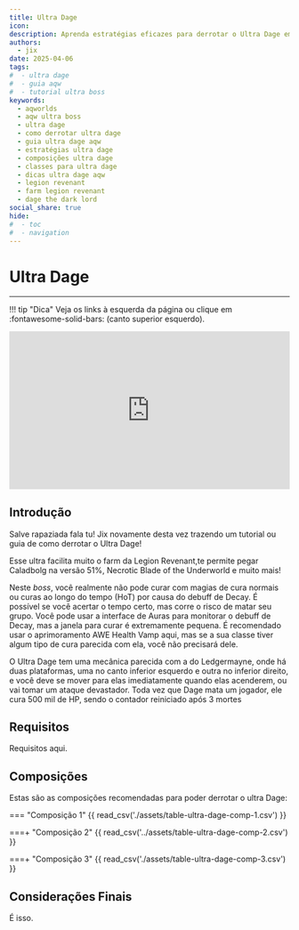 ```yaml
---
title: Ultra Dage
icon:
description: Aprenda estratégias eficazes para derrotar o Ultra Dage em AQWorlds. Este guia detalhado oferece composições de equipe, requisitos e dicas essenciais para enfrentar esse desafio e facilitar o farm da Legion Revenant.
authors:
  - jix
date: 2025-04-06
tags:
#  - ultra dage
#  - guia aqw
#  - tutorial ultra boss
keywords:
  - aqworlds
  - aqw ultra boss
  - ultra dage
  - como derrotar ultra dage
  - guia ultra dage aqw
  - estratégias ultra dage
  - composições ultra dage
  - classes para ultra dage
  - dicas ultra dage aqw
  - legion revenant
  - farm legion revenant
  - dage the dark lord
social_share: true
hide:
#  - toc
#  - navigation
---
```

# Ultra Dage
---
!!! tip "Dica"
    Veja os links à esquerda da página ou clique em :fontawesome-solid-bars: (canto superior esquerdo).

<div style="position: relative; width: 100%; padding-bottom: 56.25%; height: 0; overflow: hidden;">
  <iframe 
    src="https://www.youtube.com/embed/qvZOXK7bhAk?si=klgWpZnzPD0QTF-p" 
    title="YouTube video player" 
    frameborder="0" 
    allow="accelerometer; autoplay; clipboard-write; encrypted-media; gyroscope; picture-in-picture; web-share" 
    referrerpolicy="strict-origin-when-cross-origin" 
    allowfullscreen 
    style="position: absolute; top: 0; left: 0; width: 100%; height: 100%;"
  ></iframe>
</div>

## Introdução
Salve rapaziada fala tu! Jix novamente desta vez trazendo um tutorial ou guia de como derrotar o Ultra Dage!

Esse ultra facilita muito o farm da Legion Revenant,te permite pegar Caladbolg na versão 51%, Necrotic Blade of the Underworld e muito mais!

Neste *boss*, você realmente não pode curar com magias de cura normais ou curas ao longo do tempo (HoT) por causa do debuff de Decay. É possível se você acertar o tempo certo, mas corre o risco de matar seu grupo. Você pode usar a interface de Auras para monitorar o debuff de Decay, mas a janela para curar é extremamente pequena. É recomendado usar o aprimoramento AWE Health Vamp aqui, mas se a sua classe tiver algum tipo de cura parecida com ela, você não precisará dele.

O Ultra Dage tem uma mecânica parecida com a do Ledgermayne, onde há duas plataformas, uma no canto inferior esquerdo e outra no inferior direito, e você deve se mover para elas imediatamente quando elas acenderem, ou vai tomar um ataque devastador. Toda vez que Dage mata um jogador, ele cura 500 mil de HP, sendo o contador reiniciado após 3 mortes

## Requisitos
Requisitos aqui.

## Composições
Estas são as composições recomendadas para poder derrotar o ultra Dage:

=== "Composição 1"
    {{ read_csv('./assets/table-ultra-dage-comp-1.csv') }}

===+ "Composição 2"
    {{ read_csv('../assets/table-ultra-dage-comp-2.csv') }}  

===+ "Composição 3"
    {{ read_csv('./assets/table-ultra-dage-comp-3.csv') }}  


## Considerações Finais
É isso.